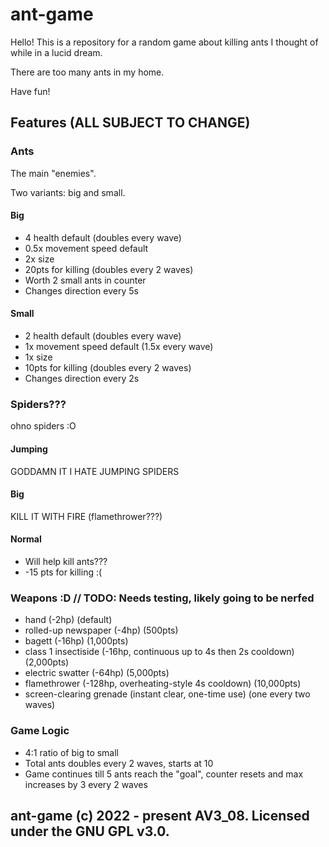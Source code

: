 # ant-game

Hello! This is a repository for a random game about killing ants I thought of while in a lucid dream.

There are too many ants in my home.

Have fun!

## Features (ALL SUBJECT TO CHANGE)

### Ants

The main "enemies".

Two variants: big and small.

#### Big

- 4 health default (doubles every wave)
- 0.5x movement speed default
- 2x size
- 20pts for killing (doubles every 2 waves)
- Worth 2 small ants in counter
- Changes direction every 5s

#### Small

- 2 health default (doubles every wave)
- 1x movement speed default (1.5x every wave)
- 1x size
- 10pts for killing (doubles every 2 waves)
- Changes direction every 2s

### Spiders???

ohno spiders \:O

#### Jumping

GODDAMN IT I HATE JUMPING SPIDERS

#### Big

KILL IT WITH FIRE (flamethrower???)

#### Normal

- Will help kill ants???
- -15 pts for killing :(

### Weapons \:D // TODO: Needs testing, likely going to be nerfed

- hand (-2hp) (default)
- rolled-up newspaper (-4hp) (500pts)
- bagett (-16hp) (1,000pts)
- class 1 insectiside (-16hp, continuous up to 4s then 2s cooldown) (2,000pts)
- electric swatter (-64hp) (5,000pts)
- flamethrower (-128hp, overheating-style 4s cooldown) (10,000pts)
- screen-clearing grenade (instant clear, one-time use) (one every two waves)

### Game Logic

- 4:1 ratio of big to small 
- Total ants doubles every 2 waves, starts at 10
- Game continues till 5 ants reach the "goal", counter resets and max increases by 3 every 2 waves

## ant-game (c) 2022 - present AV3_08. Licensed under the GNU GPL v3.0.
